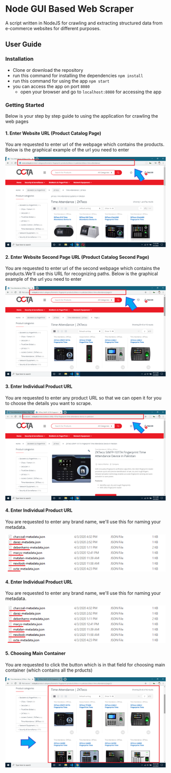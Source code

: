 # Node GUI Based Web Scraper 

A script written in NodeJS for crawling and extracting structured data from e-commerce websites for different purposes.

## User Guide

### Installation

- Clone or download the repository 
- run this command for installing the dependencies `npm install`
- run this command for using the app `npm start`
- you can access the app on port `8080` 
    - open your browser and go to `localhost:8080` for accessing the app

### Getting Started

Below is your step by step guide to using the application for crawling the web pages

#### 1. Enter Website URL (Product Catalog Page)

You are requested to enter url of the webpage which contains the products. Below is the graphical example of the url you need to enter

![prouduct catalog url image](docs/images/main-catalog-url.png)

#### 2. Enter Website Second Page URL (Product Catalog Second Page)

You are requested to enter url of the second webpage which contains the products.We'll use this URL for recognizing paths. Below is the graphical example of the url you need to enter

![prouduct catalog url image](docs/images/main-catalog-second-page-url.png)

#### 3. Enter Individual Product URL

You are requested to enter any product URL so that we can open it for you to choose the details you want to scrape.

![prouduct catalog url image](docs/images/individual-product-url.png)

#### 4. Enter Individual Product URL

You are requested to enter any brand name, we'll use this for naming your metadata.

![prouduct catalog url image](docs/images/brand-name.png)

#### 4. Enter Individual Product URL

You are requested to enter any brand name, we'll use this for naming your metadata.

![prouduct catalog url image](docs/images/brand-name.png)


#### 5. Choosing Main Container

You are requested to click the button which is in that field for choosing main container (which contains all the prducts)

![prouduct catalog url image](docs/images/main-container.png)